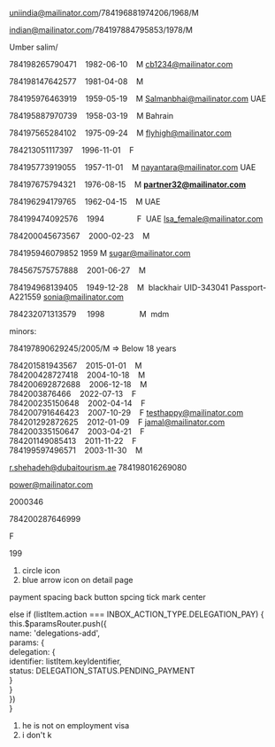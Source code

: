 
uniindia@mailinator.com/784196881974206/1968/M

indian@mailinator.com/784197884795853/1978/M

Umber salim/

784198265790471    1982-06-10    M cb1234@mailinator.com

784198147642577    1981-04-08    M

784195976463919    1959-05-19    M Salmanbhai@mailinator.com UAE

784195887970739    1958-03-19    M Bahrain

784197565284102    1975-09-24    M flyhigh@mailinator.com

784213051117397    1996-11-01    F

784195773919055    1957-11-01    M nayantara@mailinator.com UAE

784197675794321    1976-08-15    M   **partner32@mailinator.com**

784196294179765    1962-04-15    M UAE

784199474092576    1994               F  UAE lsa_female@mailinator.com

784200045673567    2000-02-23    M

784195946079852    1959 M sugar@mailinator.com

784567575757888    2001-06-27    M

784194968139405    1949-12-28    M  blackhair UID-343041 Passport-A221559 sonia@mailinator.com

784232071313579     1998                M  mdm 

minors: 

784197890629245/2005/M => Below 18 years

784201581943567    2015-01-01    M  
784200428727418    2004-10-18    M  
784200692872688    2006-12-18    M  
7842003876466    2022-07-13    F  
784200235150648    2002-04-14    F  
784200791646423    2007-10-29    F  testhappy@mailinator.com
784201292872625    2012-01-09    F  jamal@mailinator.com
784200335150647    2003-04-21    F  
784201149085413    2011-11-22    F  
784199597496571    2003-11-30    M

r.shehadeh@dubaitourism.ae
784198016269080

power@mailinator.com

2000346

784200287646999

F

199


1. circle icon
2. blue arrow icon on detail page

payment spacing 
back button spcing
tick mark center


 else if (listItem.action === INBOX_ACTION_TYPE.DELEGATION_PAY) {  
  this.$paramsRouter.push({  
    name: 'delegations-add',  
    params: {  
      delegation: {  
        identifier: listItem.keyIdentifier,  
        status: DELEGATION_STATUS.PENDING_PAYMENT  
      }  
    }  
  })  
}


1. he is not on employment visa
2. i don't k

